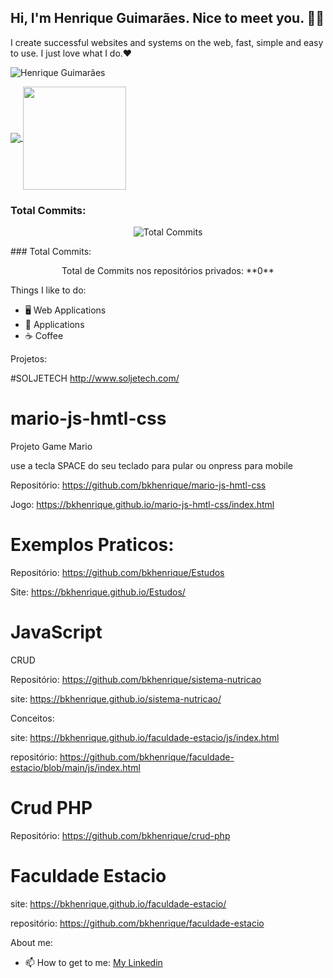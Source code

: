 

## Hi, I'm Henrique Guimarães. Nice to meet you. 👋🏻 

I create successful websites and systems on the web, fast, simple and easy to use. I just love what I do.❤
<p align="left"> <img src="https://komarev.com/ghpvc/?username=bkhenrique" alt="Henrique Guimarães" /> </p>

<p align="left">
  <a href="https://github.com/anuraghazra/github-readme-stats">
    <img
      align="center"
      src="https://github-readme-stats.vercel.app/api/top-langs/?username=bkhenrique&layout=compact"
    />
  </a>
  <a href="https://github.com/anuraghazra/github-readme-stats">
    <img
      align="center"
      height="165"
      src="https://github-readme-stats.vercel.app/api?username=bkhenrique&count_private=true&show_icons=true&custom_title=Github%20Status&hide=issues"
    />
  </a>
</p>

### Total Commits:
<p align="center">
  <img align="center" src="https://github-readme-stats.vercel.app/api?username=bkhenrique&count_private=true&show_icons=true&include_all_commits=true&theme=default" alt="Total Commits" />
</p>
### Total Commits:
<p align="center">
  Total de Commits nos repositórios privados: **0**
</p>

Things I like to do:
- 🖥 Web Applications
- 📱 Applications
- :coffee: Coffee

Projetos:

#SOLJETECH
http://www.soljetech.com/
#
# mario-js-hmtl-css

Projeto Game Mario

use a tecla SPACE do seu teclado para pular ou onpress para mobile

Repositório: https://github.com/bkhenrique/mario-js-hmtl-css

Jogo: https://bkhenrique.github.io/mario-js-hmtl-css/index.html
#

# Exemplos Praticos:

Repositório: https://github.com/bkhenrique/Estudos

Site: https://bkhenrique.github.io/Estudos/
#

# JavaScript

CRUD

Repositório: https://github.com/bkhenrique/sistema-nutricao

site: https://bkhenrique.github.io/sistema-nutricao/


Conceitos:

site: https://bkhenrique.github.io/faculdade-estacio/js/index.html

repositório: https://github.com/bkhenrique/faculdade-estacio/blob/main/js/index.html


#

# Crud PHP

Repositório: https://github.com/bkhenrique/crud-php
#
# Faculdade Estacio
site: https://bkhenrique.github.io/faculdade-estacio/

repositório: https://github.com/bkhenrique/faculdade-estacio

About me:
- 📫 How to get to me: [My Linkedin](https://www.linkedin.com/in/devhenriqueguimaraes/)

